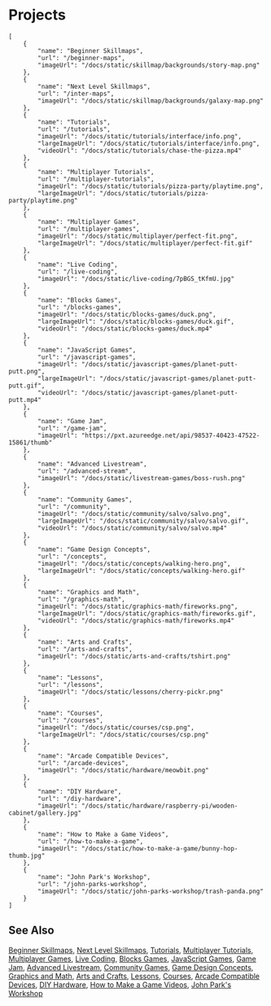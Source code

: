 # Projects

```codecard
[
    {
        "name": "Beginner Skillmaps",
        "url": "/beginner-maps",
        "imageUrl": "/docs/static/skillmap/backgrounds/story-map.png"
    },
    {
        "name": "Next Level Skillmaps",
        "url": "/inter-maps",
        "imageUrl": "/docs/static/skillmap/backgrounds/galaxy-map.png"
    },
    {
        "name": "Tutorials",
        "url": "/tutorials",
        "imageUrl": "/docs/static/tutorials/interface/info.png",
        "largeImageUrl": "/docs/static/tutorials/interface/info.png",
        "videoUrl": "/docs/static/tutorials/chase-the-pizza.mp4"
    },
    {
        "name": "Multiplayer Tutorials",
        "url": "/multiplayer-tutorials",
        "imageUrl": "/docs/static/tutorials/pizza-party/playtime.png",
        "largeImageUrl": "/docs/static/tutorials/pizza-party/playtime.png"
    },
    {
        "name": "Multiplayer Games",
        "url": "/multiplayer-games",
        "imageUrl": "/docs/static/multiplayer/perfect-fit.png",
        "largeImageUrl": "/docs/static/multiplayer/perfect-fit.gif"
    },
    {
        "name": "Live Coding",
        "url": "/live-coding",
        "imageUrl": "/docs/static/live-coding/7pBGS_tKfmU.jpg"
    },
    {
        "name": "Blocks Games",
        "url": "/blocks-games",
        "imageUrl": "/docs/static/blocks-games/duck.png",
        "largeImageUrl": "/docs/static/blocks-games/duck.gif",
        "videoUrl": "/docs/static/blocks-games/duck.mp4"
    },
    {
        "name": "JavaScript Games",
        "url": "/javascript-games",
        "imageUrl": "/docs/static/javascript-games/planet-putt-putt.png",
        "largeImageUrl": "/docs/static/javascript-games/planet-putt-putt.gif",
        "videoUrl": "/docs/static/javascript-games/planet-putt-putt.mp4"
    },
    {
        "name": "Game Jam",
        "url": "/game-jam",
        "imageUrl": "https://pxt.azureedge.net/api/98537-40423-47522-15861/thumb"
    },
    {
        "name": "Advanced Livestream",
        "url": "/advanced-stream",
        "imageUrl": "/docs/static/livestream-games/boss-rush.png"
    },
    {
        "name": "Community Games",
        "url": "/community",
        "imageUrl": "/docs/static/community/salvo/salvo.png",
        "largeImageUrl": "/docs/static/community/salvo/salvo.gif",
        "videoUrl": "/docs/static/community/salvo/salvo.mp4"
    },
    {
        "name": "Game Design Concepts",
        "url": "/concepts",
        "imageUrl": "/docs/static/concepts/walking-hero.png",
        "largeImageUrl": "/docs/static/concepts/walking-hero.gif"
    },
    {
        "name": "Graphics and Math",
        "url": "/graphics-math",
        "imageUrl": "/docs/static/graphics-math/fireworks.png",
        "largeImageUrl": "/docs/static/graphics-math/fireworks.gif",
        "videoUrl": "/docs/static/graphics-math/fireworks.mp4"
    },
    {
        "name": "Arts and Crafts",
        "url": "/arts-and-crafts",
        "imageUrl": "/docs/static/arts-and-crafts/tshirt.png"
    },
    {
        "name": "Lessons",
        "url": "/lessons",
        "imageUrl": "/docs/static/lessons/cherry-pickr.png"
    },
    {
        "name": "Courses",
        "url": "/courses",
        "imageUrl": "/docs/static/courses/csp.png",
        "largeImageUrl": "/docs/static/courses/csp.png"
    },
    {
        "name": "Arcade Compatible Devices",
        "url": "/arcade-devices",
        "imageUrl": "/docs/static/hardware/meowbit.png"
    },
    {
        "name": "DIY Hardware",
        "url": "/diy-hardware",
        "imageUrl": "/docs/static/hardware/raspberry-pi/wooden-cabinet/gallery.jpg"
    },
    {
        "name": "How to Make a Game Videos",
        "url": "/how-to-make-a-game",
        "imageUrl": "/docs/static/how-to-make-a-game/bunny-hop-thumb.jpg"
    },
    {
        "name": "John Park's Workshop",
        "url": "/john-parks-workshop",
        "imageUrl": "/docs/static/john-parks-workshop/trash-panda.png"
    }
]
```

## See Also

[Beginner Skillmaps](/beginner-maps),
[Next Level Skillmaps](/inter-maps),
[Tutorials](/tutorials),
[Multiplayer Tutorials](/multiplayer-tutorials),
[Multiplayer Games](/multiplayer-games),
[Live Coding](/live-coding),
[Blocks Games](/blocks-games),
[JavaScript Games](/javascript-games),
[Game Jam](/game-jam),
[Advanced Livestream](/advanced-stream),
[Community Games](/community),
[Game Design Concepts](/concepts),
[Graphics and Math](/graphics-math),
[Arts and Crafts](/arts-and-crafts),
[Lessons](/lessons),
[Courses](/courses),
[Arcade Compatible Devices](/arcade-devices),
[DIY Hardware](/diy-hardware),
[How to Make a Game Videos](/how-to-make-a-game),
[John Park's Workshop](/john-parks-workshop)

